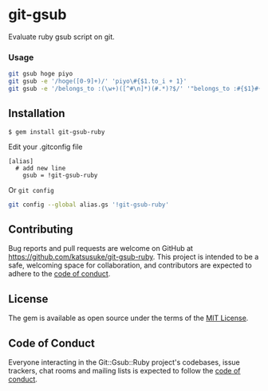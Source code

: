git-gsub
========

Evaluate ruby gsub script on git.

### Usage

```sh
git gsub hoge piyo
git gsub -e '/hoge([0-9]+)/' 'piyo\#{$1.to_i + 1}'
git gsub -e '/belongs_to :(\w+)([^#\n]*)(#.*)?$/' '"belongs_to :#{$1}#{$2.include?("optional: false") ? $2 : $2.strip + ", optional: true"}#{$3 != nil ? " " + $3 : ""}"' 'app/models/**/*.rb'
```

## Installation

    $ gem install git-gsub-ruby


Edit your .gitconfig file
```
[alias]
  # add new line
	gsub = !git-gsub-ruby
```
Or `git config`

``` bash
git config --global alias.gs '!git-gsub-ruby'
```


## Contributing

Bug reports and pull requests are welcome on GitHub at https://github.com/katsusuke/git-gsub-ruby. This project is intended to be a safe, welcoming space for collaboration, and contributors are expected to adhere to the [code of conduct](https://github.com/katsusuke/git-gsub-ruby/blob/master/CODE_OF_CONDUCT.md).


## License

The gem is available as open source under the terms of the [MIT License](https://opensource.org/licenses/MIT).

## Code of Conduct

Everyone interacting in the Git::Gsub::Ruby project's codebases, issue trackers, chat rooms and mailing lists is expected to follow the [code of conduct](https://github.com/katsusuke/git-gsub-ruby/blob/master/CODE_OF_CONDUCT.md).
